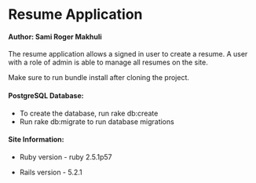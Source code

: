 # Resume Application

#### Author: Sami Roger Makhuli

The resume application allows a signed in user to create a resume. 
A user with a role of admin is able to manage all resumes on the site. 

Make sure to run bundle install after cloning the project.

#### PostgreSQL Database:

* To create the database, run rake db:create
* Run rake db:migrate to run database migrations

#### Site Information:

* Ruby version - ruby 2.5.1p57

* Rails version - 5.2.1




